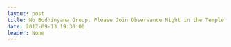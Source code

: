 ```yaml
---
layout: post
title: No Bodhinyana Group. Please Join Observance Night in the Temple
date: 2017-09-13 19:30:00
leader: None 
---
```

